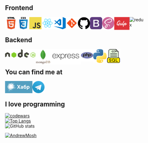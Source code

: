 ## Frontend
<img align="left" alt="HTML5" width="40px" src="https://github.com/AndrewMosh/AndrewMosh/blob/main/icons/html5.png"/>
<img align="left" alt="СSS3" width="40px" src="https://github.com/AndrewMosh/AndrewMosh/blob/main/icons/css3.png"/>
<img align="left" alt="JS" width="40px" src="https://github.com/AndrewMosh/AndrewMosh/blob/main/icons/javascript.png"/>
<img align="left" alt="React" width="40px" src="https://github.com/AndrewMosh/AndrewMosh/blob/main/icons/react.png"/>
<img align="left" alt="VS" width="40px" src="https://github.com/AndrewMosh/AndrewMosh/blob/main/icons/vs-code.png"/>
<img align="left" alt="Git" width="40px" src="https://github.com/AndrewMosh/AndrewMosh/blob/main/icons/git.png"/>
<img align="left" alt="GitHub" width="40px" src="https://github.com/AndrewMosh/AndrewMosh/blob/main/icons/github.png"/>
<img align="left" alt="Bootstrap" width="40px" src="https://github.com/AndrewMosh/AndrewMosh/blob/main/icons/bootstrap.png"/>
<img align="left" alt="Sass" width="40px" src="https://github.com/AndrewMosh/AndrewMosh/blob/main/icons/free-icon-sass-5968358.png"/>
<img align="left" alt="gulp" width="50px" src="https://github.com/AndrewMosh/AndrewMosh/blob/main/icons/gulp.png"/>
<img align="left" alt="redux" width="50px" src="https://github.com/AndrewMosh/AndrewMosh/blob/main/icons/redux-icon.svg"/>
</br>
</br>

## Backend
<img align="left" alt="NodeJs" width="100px" src="https://github.com/AndrewMosh/AndrewMosh/blob/main/icons/nodejs.svg"/>
<img align="left" alt="Mongodb" width="50px" src="https://github.com/AndrewMosh/AndrewMosh/blob/main/icons/mongodb.svg"/>
<img align="left" alt="express" width="100px" src="https://github.com/AndrewMosh/AndrewMosh/blob/main/icons/expressjs-ar21.svg"/>
<img align="left" alt="PHP" width="40px" src="https://github.com/AndrewMosh/AndrewMosh/blob/main/icons/php.png"/>
<img align="left" alt="Python" width="45px" src="https://github.com/AndrewMosh/AndrewMosh/blob/main/icons/python.png"/>
<img align="left" alt="SQL" width="45px" src="https://github.com/AndrewMosh/AndrewMosh/blob/main/icons/free-icon-sql-file-8422279.png"/>
</br>
</br>

## You can find me at


[<img align="left" alt="Habr" width="90px" src="https://github.com/AndrewMosh/AndrewMosh/blob/main/icons/habr.png"/>][habr]
[<img align="left" alt="tg" width="40px" src="https://github.com/AndrewMosh/AndrewMosh/blob/main/icons/telegram.svg"/>][tg]



[habr]: https://career.habr.com/andrewmosh
[tg]: https://t.me/Andrew_Mosh
</br>
</br>

## I love programming

[![codewars](https://www.codewars.com/users/AndrewMosh/badges/large)](https://www.codewars.com/users/AndrewMosh)
</br>
[![Top Langs](https://github-readme-stats.vercel.app/api/top-langs/?username=AndrewMosh&langs_count=8)](https://github.com/AndrewMosh/github-readme-stats)
</br>
![GitHub stats](https://github-readme-stats.vercel.app/api?username=AndrewMosh&show_icons=true&theme=radical)


<p align="left"> <a href="https://github.com/ryo-ma/github-profile-trophy"><img src="https://github-profile-trophy.vercel.app/?username=AndrewMosh" alt="AndrewMosh" /></a> </p>

<!-- [![GitHub Streak](https://github-readme-streak-stats.herokuapp.com/?user=AndrewMosh)](https://github.com/AndrewMosh) -->
